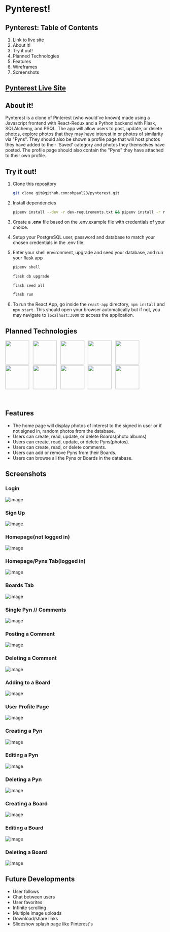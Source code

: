 # Pynterest!

## Pynterest: Table of Contents
1. Link to live site
2. About it!
3. Try it out!
4. Planned Technologies
5. Features
6. Wireframes
7. Screenshots



## [Pynterest Live Site](https://aa-pynterest.herokuapp.com)



## About it!

Pynterest is a clone of Pinterest (who would've known) made using a Javascript frontend with React-Redux and a Python backend with Flask, SQLAlchemy, and PSQL. The app will allow users to post, update, or delete photos, explore photos that they may have interest in or photos of similarity via "Pyns". They should also be shown a profile page that will host photos they have added to their 'Saved' category and photos they themselves have posted. The profile page should also contain the "Pyns" they have attached to their own profile.

## Try it out!
1. Clone this repository

    ```bash
    git clone git@github.com:ohpaul28/pynterest.git
    ```

2. Install dependencies

    ```bash
    pipenv install --dev -r dev-requirements.txt && pipenv install -r requirements.txt
    ```

3. Create a **.env** file based on the .env.example file with credentials of your choice.

4. Setup your PostgreSQL user, password and database to match your chosen credentials in the .env file.

5. Enter your shell environment, upgrade and seed your database, and run your flask app

    ```bash
    pipenv shell
    ```

    ```bash
    flask db upgrade
    ```

    ```bash
    flask seed all
    ```

    ```bash
    flask run
    ```

6. To run the React App, go inside the `react-app` directory, `npm install` and `npm start`. This should open your browser automatically but if not, you may navigate to `localhost:3000` to access the application.




## Planned Technologies

<p float="left">
  <img src="https://cdn.jsdelivr.net/gh/devicons/devicon/icons/python/python-original.svg" style="width:75px;" />
  &nbsp;
  <img src="https://user-images.githubusercontent.com/90789014/162850802-69d3cdfb-bb0f-41b6-b5b8-366a216430ac.png" style="width:75px;" />
  &nbsp;
  <img src="https://cdn.jsdelivr.net/gh/devicons/devicon/icons/react/react-original.svg" style="width:75px;" />
  &nbsp;
  <img src="https://cdn.jsdelivr.net/gh/devicons/devicon/icons/redux/redux-original.svg" style="width:75px;" />
  &nbsp;
  <img src="https://cdn.jsdelivr.net/gh/devicons/devicon/icons/postgresql/postgresql-original.svg" style="width:75px;" />
  &nbsp;
  <img src="https://cdn.jsdelivr.net/gh/devicons/devicon/icons/heroku/heroku-plain.svg" style="width:75px;" />
  &nbsp;
  <img src="https://cdn.jsdelivr.net/gh/devicons/devicon/icons/html5/html5-plain-wordmark.svg" style="width:75px;"/>
  &nbsp;
  <img src="https://cdn.jsdelivr.net/gh/devicons/devicon/icons/css3/css3-plain-wordmark.svg" style="width:75px;" />
  &nbsp;
  <img src="https://cdn.jsdelivr.net/gh/devicons/devicon/icons/docker/docker-plain.svg" style="width:75px;" />
  &nbsp;
  <img src="https://cdn.jsdelivr.net/gh/devicons/devicon/icons/amazonwebservices/amazonwebservices-plain-wordmark.svg" style="width:75px;"/>

  &nbsp;
</p>


## Features

 - The home page will display photos of interest to the signed in user or if not signed in, random photos from the database.
 - Users can create, read, update, or delete Boards(photo albums)
 - Users can create, read, update, or delete Pyns(photos).
 - Users can create, read, or delete comments.
 - Users can add or remove Pyns from their Boards.
 - Users can browse all the Pyns or Boards in the database.


## Screenshots

### Login 
![image](https://user-images.githubusercontent.com/90789014/165000791-9e6e2367-cceb-468d-bd83-2766adfb8ecc.png)

### Sign Up
![image](https://user-images.githubusercontent.com/90789014/165000799-fe166729-c386-4663-bb03-e1b2bea4ee6e.png)

### Homepage(not logged in)
![image](https://user-images.githubusercontent.com/90789014/165000783-91f4d853-a481-4c3e-8094-1d5875ac9c04.png)

### Homepage/Pyns Tab(logged in)
![image](https://user-images.githubusercontent.com/90789014/165000855-8c48b929-d444-41ae-96a6-d8c34d47bc9a.png)

### Boards Tab
![image](https://user-images.githubusercontent.com/90789014/165000838-b3d4ac86-71d4-4450-b9be-5f24feaeab44.png)

### Single Pyn // Comments
![image](https://user-images.githubusercontent.com/90789014/165000868-e5825921-0c95-4dce-9e2c-b7bbfa996a9a.png)

### Posting a Comment
![image](https://user-images.githubusercontent.com/90789014/165000942-b0689bd5-0925-477a-9e50-d9ad3cf551ca.png)

### Deleting a Comment
![image](https://user-images.githubusercontent.com/90789014/165000960-6261383d-5a03-4b75-8670-d9050dfcb752.png)

### Adding to a Board
![image](https://user-images.githubusercontent.com/90789014/165000994-4ed82af6-9716-4f14-8488-49fb57fee19a.png)

### User Profile Page
![image](https://user-images.githubusercontent.com/90789014/165001004-c7018c74-cd08-477d-97ba-ea5cb36fcb24.png)

### Creating a Pyn
![image](https://user-images.githubusercontent.com/90789014/165001034-cb91b29d-0c1a-40f3-8a1b-07e1ff817f39.png)

### Editing a Pyn
![image](https://user-images.githubusercontent.com/90789014/165001045-6a6422f2-484a-4542-b2c5-efc9aa35d340.png)

### Deleting a Pyn
![image](https://user-images.githubusercontent.com/90789014/165001054-01263e3a-be71-4ea9-8ccf-e5cc73bdb130.png)

### Creating a Board
![image](https://user-images.githubusercontent.com/90789014/165001060-d3a6809d-50f4-45f0-88c0-37108c209a01.png)

### Editing a Board
![image](https://user-images.githubusercontent.com/90789014/165001068-284fc6f1-3d6e-4aee-aafb-b25ccfd14368.png)

### Deleting a Board
![image](https://user-images.githubusercontent.com/90789014/165001075-483f77d6-1f94-4504-9422-bc5b36bfe049.png)


## Future Developments

- User follows
- Chat between users
- User favorites
- Infinite scrolling
- Multiple image uploads
- Download/share links
- Slideshow splash page like Pinterest's

